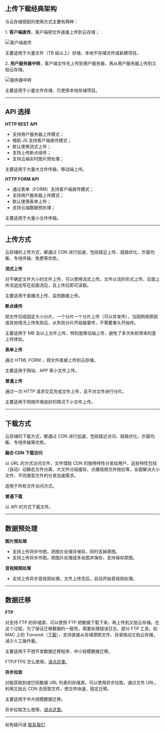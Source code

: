 ## 上传下载经典架构

与云存储搭配的使用方式主要有两种：

1\. **客户端直传**，客户端把文件直接上传到云存储；

![客户端直传](http://upyun-assets.b0.upaiyun.com/docs/storage/client_upload.png)

主要适用于大量文件（TB 级以上）存储、本地不存储文件或新建项目。

2\. **用户服务器中转**，客户端文件先上传到用户服务器，再从用户服务器上传到又拍云存储。

![服务器中转](http://upyun-assets.b0.upaiyun.com/docs/storage/server_proxy.png)

主要适用于小量文件存储、已使用本地存储项目。

---------

## API 选择

**HTTP REST API**

- 支持用户服务器上传模式；
- 借助 JS 支持客户端直传模式；
- 默认使用流式上传；
- 支持上传断点续传；
- 支持云端实时图片预处理；

主要适用于大量大文件传输、移动端上传。

**HTTP FORM API**

- 通过表单（FORM）支持客户端直传模式；
- 支持用户服务器上传模式；
- 默认使用表单上传；
- 支持云端数据预处理；

主要适用于大量小文件传输。

---------

## 上传方式

云存储的上传方式，都通过 CDN 进行加速，包括就近上传、链路优化、负载均衡、专线传输、免费等优势。

**流式上传**

对不确定文件大小的文件上传，可以使用流式上传。文件以流的形式上传，后面上传流追加写在前面流后，且上传后即可读取。

主要适用于直播流上传、监控数据上传。

**断点续传**

把文件切成固定大小分片，一个分片一个分片上传（可以并发传），当因网络原因或其他情况上传失败后，从失败分片开始接着传，不需要重头开始传。

主要适用于 MB 及以上文件上传，特别是移动端上传，避免了多次失败带来的差上传体验。

**表单上传**

通过 HTML FORM ，把文件直接上传到云存储。

主要适用于网站、APP 等小文件上传。

**普通上传**

通过一次 HTTP 请求交互完成文件上传，且不对文件进行分片。

主要适用于网络环境良好的情况下小文件上传。

---------

## 下载方式

云存储的下载方式，都通过 CDN 进行加速，包括就近访问、链路优化、负载均衡、专线传输等优势。

**融合 CDN 下载访问**

以 URL 的方式访问文件，文件借助 CDN 的独特特性分发给用户，这些特性包括（自动）动静态文件分离、大文件分段缓存、点播视频文件拖拉等，全面解决大小文件、不同类型文件的分发加速需求。

适用于所有文件访问方式。

**普通下载**

以 API 的方式下载文件。

---------

## 数据预处理

**图片预处理**

- 支持上传同步作图，把图片处理并保存，同时丢掉原图。
- 支持上传异步作图，把图片处理成多张图并保存，支持保存原图。

**音视频预处理**

- 支持上传异步音视频处理，文件上传完后，自动开始音视频处理。

---------

## 数据迁移

**FTP**

对支持 FTP 的存储源，可以使用 FTP 把数据下载下来，再上传到又拍云存储。在这个过程，为了保证迁移数据的一致性，需要处理错误日志。部分 FTP 工具，如 MAC 上的 Transmit（[下载](https://panic.com/transmit/)），支持直接从存储源把文件、目录拖动又拍云存储，减少人工操作量。

主要适用于不想开发数据迁移程序、中小规模数据迁移。

FTP/FTPS 怎么使用，[请点这里](/api/developer_tools/#ftpftps)。

**异步拉取**

对能获取到或已知数据 URL 列表的存储源，可以使用异步拉取，通过文件 URL，利用又拍云 CDN 去获取文件，使文件快速、稳定迁移。

主要适用于中大规模数据迁移。

异步拉取怎么使用，[请点这里](/cloud/spider/)。

---------

如有疑问请 [联系我们](https://www.upyun.com/about_contact.html)